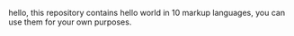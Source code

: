 hello, this repository contains hello world in 10 markup languages, you can use them for your own purposes.
